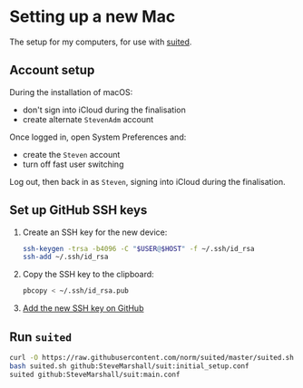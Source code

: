 # Setting up a new Mac

The setup for my computers, for use with
[suited](https://github.com/norm/suited).

## Account setup

During the installation of macOS:

* don't sign into iCloud during the finalisation
* create alternate `StevenAdm` account

Once logged in, open System Preferences and:

* create the `Steven` account
* turn off fast user switching

Log out, then back in as `Steven`, signing into iCloud during the
finalisation.

## Set up GitHub SSH keys

1. Create an SSH key for the new device:

    ```bash
    ssh-keygen -trsa -b4096 -C "$USER@$HOST" -f ~/.ssh/id_rsa
    ssh-add ~/.ssh/id_rsa
    ```
2. Copy the SSH key to the clipboard:

    ```bash
    pbcopy < ~/.ssh/id_rsa.pub
    ```
3. [Add the new SSH key on GitHub](https://github.com/settings/keys)

## Run `suited`

```bash
curl -O https://raw.githubusercontent.com/norm/suited/master/suited.sh 
bash suited.sh github:SteveMarshall/suit:initial_setup.conf
suited github:SteveMarshall/suit:main.conf
```
